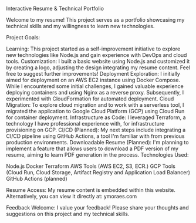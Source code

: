 Interactive Resume & Technical Portfolio

Welcome to my resume! This project serves as a portfolio showcasing my technical skills and my willingness to learn new technologies.

Project Goals:

Learning: This project started as a self-improvement initiative to explore new technologies like Node.js and gain experience with DevOps and cloud tools. 
Customization: I built a basic website using Node.js and customized it by creating a logo, adjusting the design integrating my resume content. Feel free to suggest further improvements!
Deployment Exploration: I initially aimed for deployment on an AWS EC2 instance using Docker Compose. While I encountered some initial challenges, I gained valuable experience deploying containers and using Nginx as a reverse proxy. Subsequently, I experimented with CloudFormation for automated deployment. 
Cloud Migration: To explore cloud migration and to work with a serverless tool, I migrated the application to Google Cloud Platform (GCP) using Cloud Run for container deployment.
Infrastructure as Code: I leveraged Terraform, a technology I have professional experience with, for infrastructure provisioning on GCP. 
CI/CD (Planned): My next steps include integrating a CI/CD pipeline using GitHub Actions, a tool I'm familiar with from previous production environments.
Downloadable Resume (Planned): I'm planning to implement a feature that allows users to download a PDF version of my resume, aiming to learn PDF generation in the process. 
Technologies Used:

Node.js
Docker
Terraform
AWS Tools (AWS EC2, S3, ECR.)
GCP Tools (Cloud Run, Cloud Storage, Artifact Registry and Application Load Balancer)
GitHub Actions (planned)

Resume Access:
My resume content is embedded within this website. Alternatively, you can view it directly at: ymoraes.com

Feedback Welcome:
I value your feedback! Please share your thoughts and suggestions on this project and my technical skills. 